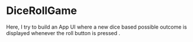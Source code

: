# DiceRollGame
Here, I try to build an App UI where a new dice based possible outcome is displayed whenever the roll button is pressed .
